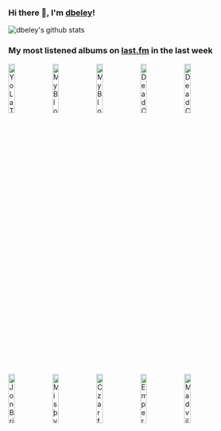 ### Hi there 👋, I'm [dbeley](https://dbeley.ovh/en)!

![dbeley's github stats](https://github-readme-stats.vercel.app/api?username=dbeley)

### My most listened albums on [last.fm](https://www.last.fm/user/d_beley) in the last week

[<img src='https://lastfm.freetls.fastly.net/i/u/300x300/8f3c6733192de9de29b906f9e4044ed5.jpg' width='16%' height='16%' alt='Yo La Tengo - There’s A Riot Going On'>](https://www.last.fm/music/yo%2bla%2btengo/there%25e2%2580%2599s%2ba%2briot%2bgoing%2bon)&nbsp;
[<img src='https://lastfm.freetls.fastly.net/i/u/300x300/84802981a89f60690752d1ec9410b125.jpg' width='16%' height='16%' alt='My Bloody Valentine - ep’s 1988-1991 and rare tracks'>](https://www.last.fm/music/my%2bbloody%2bvalentine/ep%25e2%2580%2599s%2b1988-1991%2band%2brare%2btracks)&nbsp;
[<img src='https://lastfm.freetls.fastly.net/i/u/300x300/baf331ff5d8fe9d93e01b13a591cb919.jpg' width='16%' height='16%' alt='My Bloody Valentine - Loveless'>](https://www.last.fm/music/my%2bbloody%2bvalentine/loveless)&nbsp;
[<img src='https://lastfm.freetls.fastly.net/i/u/300x300/ac1f0a2302a51b3bfc9d3c4399e8c174.jpg' width='16%' height='16%' alt='Dead Can Dance - Dead Can Dance'>](https://www.last.fm/music/dead%2bcan%2bdance/dead%2bcan%2bdance)&nbsp;
[<img src='https://lastfm.freetls.fastly.net/i/u/300x300/f07eb11bfdda294435cfb4672706868d.jpg' width='16%' height='16%' alt='Dead Can Dance - Spleen and Ideal'>](https://www.last.fm/music/dead%2bcan%2bdance/spleen%2band%2bideal)&nbsp;
<br>
[<img src='https://lastfm.freetls.fastly.net/i/u/300x300/2f5e69a453d0478b647602b9d5d96bdc.jpg' width='16%' height='16%' alt='Jon Brion - Le grand bain (Musique originale du film)'>](https://www.last.fm/music/jon%2bbrion/le%2bgrand%2bbain%2b%2528musique%2boriginale%2bdu%2bfilm%2529)&nbsp;
[<img src='https://lastfm.freetls.fastly.net/i/u/300x300/5f96bd1df2064eb0ce4465d0be23d5af.png' width='16%' height='16%' alt='Misþyrming - Söngvar elds og óreiðu'>](https://www.last.fm/music/mis%25c3%25beyrming/s%25c3%25b6ngvar%2belds%2bog%2b%25c3%25b3rei%25c3%25b0u)&nbsp;
[<img src='https://lastfm.freetls.fastly.net/i/u/300x300/639e2c0041ebfb3f620e1d495e104d95.jpg' width='16%' height='16%' alt='Czarface - Super What?'>](https://www.last.fm/music/czarface/super%2bwhat%253f)&nbsp;
[<img src='https://lastfm.freetls.fastly.net/i/u/300x300/800225021bfc8c56a3b5ba086a6441aa.jpg' width='16%' height='16%' alt='Emperor - In the Nightside Eclipse'>](https://www.last.fm/music/emperor/in%2bthe%2bnightside%2beclipse)&nbsp;
[<img src='https://lastfm.freetls.fastly.net/i/u/300x300/2081b8ad6ae8d40db032d0380cb9d2bc.png' width='16%' height='16%' alt='Madvillain - Madvillainy'>](https://www.last.fm/music/madvillain/madvillainy)&nbsp;
<br>
